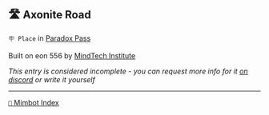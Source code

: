 ##  🛣️ Axonite Road

`🪧 Place` in [Paradox Pass](<https://zeithalt.github.io/r/paradox_pass.html>)

Built on eon 556 by [MindTech Institute](<https://zeithalt.github.io/r/mindtech_institute.html>)

_This entry is considered incomplete - you can request more info for it [on discord](<https://discord.com/channels/562910943848169472/1173922660489633802>) or write it yourself_

-----
[`📑` Mimbot Index](<https://zeithalt.github.io/r/#a740>)
<!---
keywords:  mt, paradox pass
aliases: 
-->